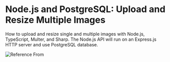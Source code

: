 # Node.js and PostgreSQL: Upload and Resize Multiple Images

How to upload and resize single and multiple images with Node.js, TypeScript, Multer, and Sharp. The Node.js API will run on an Express.js HTTP server and use PostgreSQL database.

![Reference From](https://codevoweb.com/wp-content/uploads/2022/05/Node.js-and-PostgreSQL-Upload-and-Resize-Multiple-Images.webp)
